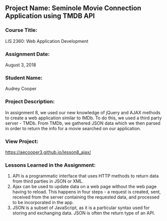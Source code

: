## Project Name:  Seminole Movie Connection Application using TMDB API

### Course Title:
LIS 2360:  Web Application Development

### Assignment Date:  
August 3, 2018

### Student Name:  
Audrey Cooper

### Project Description:
In assignment 8, we used our new knowledge of jQuery and AJAX methods to create
a web application similar to IMDb. To do this, we used a third party server - TMDb.
From TMDb, we gathered JSON data which we then parsed in order to return the info
for a movie searched on our application.

### View Project:
https://aecooper3.github.io/lesson8_ajax/

### Lessons Learned in the Assignment:
1. API is a programmatic interface that uses HTTP methods to return data from 
third parties in JSON or XML.
2. Ajax can be used to update data on a web page without the web page having to 
reload. This happens in four steps - a request is created, sent, received from 
the server containing the requested data, and processed to be incorporated in 
the app.
3. JSON is a subset of JavaScript, as it is a particular syntax used for storing
and exchanging data. JSON is often the return type of an API.